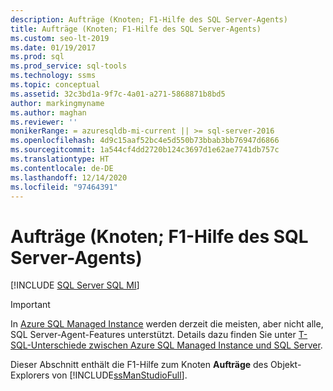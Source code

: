 ```yaml
---
description: Aufträge (Knoten; F1-Hilfe des SQL Server-Agents)
title: Aufträge (Knoten; F1-Hilfe des SQL Server-Agents)
ms.custom: seo-lt-2019
ms.date: 01/19/2017
ms.prod: sql
ms.prod_service: sql-tools
ms.technology: ssms
ms.topic: conceptual
ms.assetid: 32c3bd1a-9f7c-4a01-a271-5868871b8bd5
author: markingmyname
ms.author: maghan
ms.reviewer: ''
monikerRange: = azuresqldb-mi-current || >= sql-server-2016
ms.openlocfilehash: 4d9c15aaf52bc4e5d550b73bbab3bb76947d6866
ms.sourcegitcommit: 1a544cf4dd2720b124c3697d1e62ae7741db757c
ms.translationtype: HT
ms.contentlocale: de-DE
ms.lasthandoff: 12/14/2020
ms.locfileid: "97464391"
---
```

# <a name="jobs-node-sql-server-agent-f1-help"></a>Aufträge (Knoten; F1-Hilfe des SQL Server-Agents)
[!INCLUDE [SQL Server SQL MI](../../includes/applies-to-version/sql-asdbmi.md)]

> [!IMPORTANT]  
> In [Azure SQL Managed Instance](/azure/sql-database/sql-database-managed-instance) werden derzeit die meisten, aber nicht alle, SQL Server-Agent-Features unterstützt. Details dazu finden Sie unter [T-SQL-Unterschiede zwischen Azure SQL Managed Instance und SQL Server](/azure/sql-database/sql-database-managed-instance-transact-sql-information#sql-server-agent).

 Dieser Abschnitt enthält die F1-Hilfe zum Knoten **Aufträge** des Objekt-Explorers von [!INCLUDE[ssManStudioFull](../../includes/ssmanstudiofull-md.md)].  

